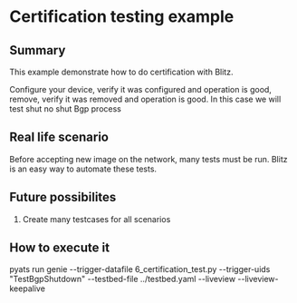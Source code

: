 # Certification testing example

## Summary

This example demonstrate how to do certification with Blitz.

Configure your device, verify it was configured and operation is good, remove,
verify it was removed and operation is good. In this case we will test shut no shut Bgp process

## Real life scenario

Before accepting new image on the network, many tests must be run. Blitz is an easy way to automate these tests.

## Future possibilites

1) Create many testcases for all scenarios

## How to execute it

pyats run genie --trigger-datafile 6_certification_test.py --trigger-uids "TestBgpShutdown" --testbed-file ../testbed.yaml --liveview --liveview-keepalive

